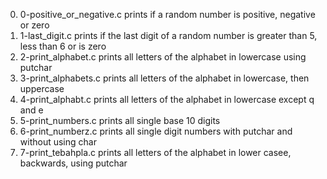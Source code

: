 0. 0-positive_or_negative.c prints if a random number is positive, negative or zero
1. 1-last_digit.c prints if the last digit of a random number is greater than 5, less than 6 or is zero
2. 2-print_alphabet.c prints all letters of the alphabet in lowercase using putchar
3. 3-print_alphabets.c prints all letters of the alphabet in lowercase, then uppercase
4. 4-print_alphabt.c prints all letters of the alphabet in lowercase except q and e
5. 5-print_numbers.c prints all single base 10 digits
6. 6-print_numberz.c prints all single digit numbers with putchar and without using char
7. 7-print_tebahpla.c prints all letters of the alphabet in lower casee, backwards, using putchar
